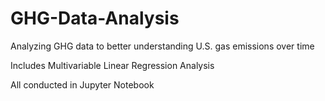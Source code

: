 # GHG-Data-Analysis
Analyzing GHG data to better understanding U.S. gas emissions over time

Includes
Multivariable Linear Regression Analysis

All conducted in Jupyter Notebook
